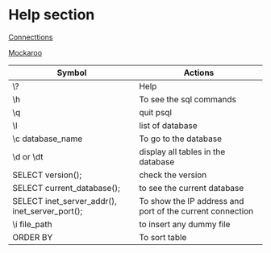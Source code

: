 # Help section

[Connecttions](https://www.postgresqltutorial.com/postgresql-getting-started/connect-to-postgresql-database/)

[Mockaroo](https://www.mockaroo.com/)

| Symbol                                         | Actions                                                   |
| ---------------------------------------------- | --------------------------------------------------------- |
| \\?                                            | Help                                                      |
| \\h                                            | To see the sql commands                                   |
| \\q                                            | quit psql                                                 |
| \\l                                            | list of database                                          |
| \\c database_name                              | To go to the database                                     |
| \\d or \\dt                                    | display all tables in the database                        |
| SELECT version();                              | check the version                                         |
| SELECT current_database();                     | to see the current database                               |
| SELECT inet_server_addr(), inet_server_port(); | To show the IP address and port of the current connection |
| \\i file_path                                  | to insert any dummy file                                  |
|ORDER BY| To sort table|